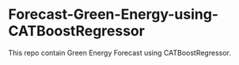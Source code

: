 # Forecast-Green-Energy-using-CATBoostRegressor
This repo contain Green Energy Forecast  using CATBoostRegressor. 
